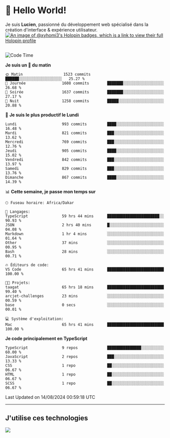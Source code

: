 # 👋 Hello World!

Je suis **Lucien**, passionné du développement web spécialisé dans la création d'interface & expérience utilisateur.
[![An image of @xyhomi3's Holopin badges, which is a link to view their full Holopin profile](https://holopin.me/xyhomi3)](https://holopin.io/@xyhomi3)

##

<!--START_SECTION:waka-->
![Code Time](http://img.shields.io/badge/Code%20Time-1%2C774%20hrs%202%20mins-blue)

**Je suis un 🐤 du matin** 

```text
🌞 Matin                  1523 commits        ██████░░░░░░░░░░░░░░░░░░░   25.27 % 
🌆 Journée                1608 commits        ███████░░░░░░░░░░░░░░░░░░   26.68 % 
🌃 Soirée                 1637 commits        ███████░░░░░░░░░░░░░░░░░░   27.17 % 
🌙 Nuit                   1258 commits        █████░░░░░░░░░░░░░░░░░░░░   20.88 % 
```
📅 **Je suis le plus productif le Lundi** 

```text
Lundi                    993 commits         ████░░░░░░░░░░░░░░░░░░░░░   16.48 % 
Mardi                    821 commits         ███░░░░░░░░░░░░░░░░░░░░░░   13.62 % 
Mercredi                 769 commits         ███░░░░░░░░░░░░░░░░░░░░░░   12.76 % 
Jeudi                    905 commits         ████░░░░░░░░░░░░░░░░░░░░░   15.02 % 
Vendredi                 842 commits         ███░░░░░░░░░░░░░░░░░░░░░░   13.97 % 
Samedi                   829 commits         ███░░░░░░░░░░░░░░░░░░░░░░   13.76 % 
Dimanche                 867 commits         ████░░░░░░░░░░░░░░░░░░░░░   14.39 % 
```


📊 **Cette semaine, je passe mon temps sur** 

```text
🕑︎ Fuseau horaire: Africa/Dakar

💬 Langages: 
TypeScript               59 hrs 44 mins      ███████████████████████░░   90.93 % 
JSON                     2 hrs 40 mins       █░░░░░░░░░░░░░░░░░░░░░░░░   04.08 % 
Markdown                 1 hr 4 mins         ░░░░░░░░░░░░░░░░░░░░░░░░░   01.64 % 
Other                    37 mins             ░░░░░░░░░░░░░░░░░░░░░░░░░   00.95 % 
Bash                     28 mins             ░░░░░░░░░░░░░░░░░░░░░░░░░   00.71 % 

🔥 Éditeurs de code: 
VS Code                  65 hrs 41 mins      █████████████████████████   100.00 % 

🐱‍💻 Projets: 
taagat                   65 hrs 18 mins      █████████████████████████   99.40 % 
arcjet-challenges        23 mins             ░░░░░░░░░░░░░░░░░░░░░░░░░   00.59 % 
base                     0 secs              ░░░░░░░░░░░░░░░░░░░░░░░░░   00.01 % 

💻 Système d'exploitation: 
Mac                      65 hrs 41 mins      █████████████████████████   100.00 % 
```

**Je code principalement en TypeScript** 

```text
TypeScript               9 repos             ███████████████░░░░░░░░░░   60.00 % 
JavaScript               2 repos             ███░░░░░░░░░░░░░░░░░░░░░░   13.33 % 
CSS                      1 repo              ██░░░░░░░░░░░░░░░░░░░░░░░   06.67 % 
HTML                     1 repo              ██░░░░░░░░░░░░░░░░░░░░░░░   06.67 % 
SCSS                     1 repo              ██░░░░░░░░░░░░░░░░░░░░░░░   06.67 % 
```




 Last Updated on 14/08/2024 00:59:18 UTC
<!--END_SECTION:waka-->
---

## J'utilise ces technologies

<p align="left">
  <a href="https://skillicons.dev">
    <img src="https://skillicons.dev/icons?i=ts,js,md,scss,tailwind,react,docker,express,astro,vite,nextjs,vercel,figma,ableton" />
  </a>
</p>

